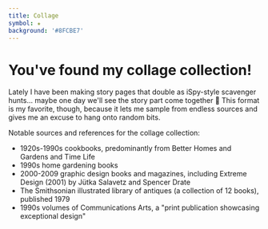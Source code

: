 ```yaml
---
title: Collage
symbol: ✬
background: '#8FCBE7'
---
```


# You've found my collage collection! 

Lately I have been making story pages that double as iSpy-style scavenger hunts... maybe one day we'll see the story part come together 🏡 This format is my favorite, though, because it lets me sample from endless sources and gives me an excuse to hang onto random bits. 

Notable sources and references for the collage collection: 

* 1920s-1990s cookbooks, predominantly from Better Homes and Gardens and Time Life 
* 1990s home gardening books
* 2000-2009 graphic design books and magazines, including Extreme Design (2001) by Jütka Salavetz and Spencer Drate
* The Smithsonian illustrated library of antiques (a collection of 12 books), published 1979
* 1990s volumes of Communications Arts, a "print publication showcasing exceptional design" 
